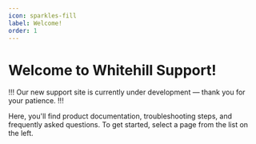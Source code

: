 ```yaml
---
icon: sparkles-fill
label: Welcome!
order: 1
---
```

# Welcome to Whitehill Support!

!!!
Our new support site is currently under development — thank you for your patience.
!!!

Here, you'll find product documentation, troubleshooting steps, and frequently asked questions. To get started, select a page from the list on the left.